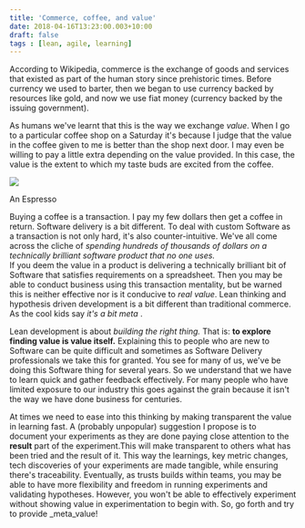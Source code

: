 ```yaml
---
title: 'Commerce, coffee, and value'
date: 2018-04-16T13:23:00.003+10:00
draft: false
tags : [lean, agile, learning]
---
```


According to Wikipedia, commerce is the exchange of goods and services that existed as part of the human story since prehistoric times. Before currency we used to barter, then we began to use currency backed by resources like gold, and now we use fiat money (currency backed by the issuing government).  
  
As humans we've learnt that this is the way we exchange _value_. When I go to a particular coffee shop on a Saturday it's because I judge that the value in the coffee given to me is better than the shop next door. I may even be willing to pay a little extra depending on the value provided. In this case, the value is the extent to which my taste buds are excited from the coffee.  

[![](https://4.bp.blogspot.com/-mH_gegJo07w/WtQXKlRNSdI/AAAAAAAARdw/5z-m2cWNDPYHQVshWQw0NqfdTTyR5whdACLcBGAs/s320/DUFMiLDXcAEytUs%255B1%255D.jpg)](https://4.bp.blogspot.com/-mH_gegJo07w/WtQXKlRNSdI/AAAAAAAARdw/5z-m2cWNDPYHQVshWQw0NqfdTTyR5whdACLcBGAs/s1600/DUFMiLDXcAEytUs%255B1%255D.jpg)

An Espresso

  
  
Buying a coffee is a transaction. I pay my few dollars then get a coffee in return. Software delivery is a bit different. To deal with custom Software as a transaction is not only hard, it's also counter-intuitive. We've all come across the cliche of _spending hundreds of thousands of dollars on a technically brilliant software product that no one uses._  
If you deem the value in a product is delivering a technically brilliant bit of Software that satisfies requirements on a spreadsheet. Then you may be able to conduct business using this transaction mentality, but be warned this is neither effective nor is it conducive to _real value_. Lean thinking and hypothesis driven development is a bit different than traditional commerce. As the cool kids say _it's_ _a bit meta_ .  
  
Lean development is about _building the right thing._ That is: **to explore finding value is value itself.** Explaining this to people who are new to Software can be quite difficult and sometimes as Software Delivery professionals we take this for granted. You see for many of us, we've be doing this Software thing for several years. So we understand that we have to learn quick and gather feedback effectively. For many people who have limited exposure to our industry this goes against the grain because it isn't the way we have done business for centuries.  
  
At times we need to ease into this thinking by making transparent the value in learning fast. A (probably unpopular) suggestion I propose is to document your experiments as they are done paying close attention to the **result** part of the experiment.This will make transparent to others what has been tried and the result of it. This way the learnings, key metric changes, tech discoveries of your experiments are made tangible, while ensuring there's traceability. Eventually, as trusts builds within teams, you may be able to have more flexibility and freedom in running experiments and validating hypotheses. However, you won't be able to effectively experiment without showing value in experimentation to begin with. So, go forth and try to provide _meta_value!